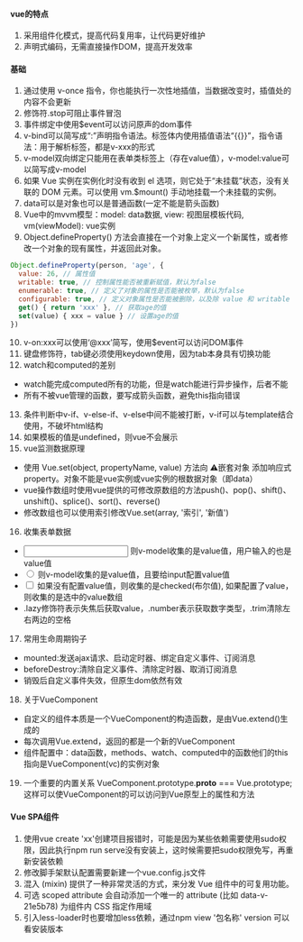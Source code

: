 #### vue的特点
1. 采用组件化模式，提高代码复用率，让代码更好维护
2. 声明式编码，无需直接操作DOM，提高开发效率

#### 基础
1. 通过使用 v-once 指令，你也能执行一次性地插值，当数据改变时，插值处的内容不会更新
2. 修饰符.stop可阻止事件冒泡
3. 事件绑定中使用$event可以访问原声的dom事件
4. v-bind可以简写成“:”声明指令语法。标签体内使用插值语法“{{}}”，指令语法：用于解析标签，都是v-xxx的形式
5. v-model双向绑定只能用在表单类标签上（存在value值），v-model:value可以简写成v-model
6. 如果 Vue 实例在实例化时没有收到 el 选项，则它处于“未挂载”状态，没有关联的 DOM 元素。可以使用 vm.$mount() 手动地挂载一个未挂载的实例。
7. data可以是对象也可以是普通函数(一定不能是箭头函数)
8. Vue中的mvvm模型：model: data数据, view: 视图层模板代码, vm(viewModel): vue实例
9. Object.defineProperty() 方法会直接在一个对象上定义一个新属性，或者修改一个对象的现有属性，并返回此对象。
```js
Object.defineProperty(person, 'age', {
  value: 26, // 属性值
  writable: true, // 控制属性能否被重新赋值，默认为false
  enumerable: true, // 定义了对象的属性是否能被枚举，默认为false
  configurable: true, // 定义对象属性是否能被删除，以及除 value 和 writable 特性外的其他特性是否可以被修改。默认值为false
  get() { return 'xxx' }, // 获取age的值
  set(value) { xxx = value } // 设置age的值
})
```
10. v-on:xxx可以使用‘@xxx’简写，使用$event可以访问DOM事件
11. 键盘修饰符，tab键必须使用keydown使用，因为tab本身具有切换功能
12. watch和computed的差别
- watch能完成computed所有的功能，但是watch能进行异步操作，后者不能
- 所有不被vue管理的函数，要写成箭头函数，避免this指向错误
13. 条件判断中v-if、v-else-if、v-else中间不能被打断，v-if可以与template结合使用，不破坏html结构
14. 如果模板的值是undefined，则vue不会展示
15. vue监测数据原理
- 使用 Vue.set(object, propertyName, value) 方法向 ⚠️嵌套对象 添加响应式 property。对象不能是vue实例或vue实例的根数据对象（即data）
- vue操作数组时使用vue提供的可修改原数组的方法push()、pop()、shift()、unshift()、splice()、sort()、reverse()
- 修改数组也可以使用索引修改Vue.set(array, '索引', '新值')
16. 收集表单数据
- <input type="text" /> 则v-model收集的是value值，用户输入的也是value值
- <input type="radio" /> 则v-model收集的是value值，且要给input配置value值
- <input type="checkbox" /> 如果没有配置value值，则收集的是checked(布尔值), 如果配置了value，则收集的是选中的value数组
- .lazy修饰符表示失焦后获取value，.number表示获取数字类型，.trim清除左右两边的空格
17. 常用生命周期钩子
- mounted:发送ajax请求、启动定时器、绑定自定义事件、订阅消息
- beforeDestroy:清除自定义事件、清除定时器、取消订阅消息
- 销毁后自定义事件失效，但原生dom依然有效
18. 关于VueComponent
- 自定义的组件本质是一个VueComponent的构造函数，是由Vue.extend()生成的
- 每次调用Vue.extend，返回的都是一个新的VueComponent
- 组件配置中：data函数，methods、watch、computed中的函数他们的this指向是VueComponent(vc)的实例对象
19. 一个重要的内置关系
VueComponent.prototype.__proto__ === Vue.prototype;这样可以使VueComponent的可以访问到Vue原型上的属性和方法

#### Vue SPA组件
1. 使用vue create 'xx'创建项目报错时，可能是因为某些依赖需要使用sudo权限，因此执行npm run serve没有安装上，这时候需要把sudo权限免写，再重新安装依赖
2. 修改脚手架默认配置需要新建一个vue.config.js文件
3. 混入 (mixin) 提供了一种非常灵活的方式，来分发 Vue 组件中的可复用功能。
4. 可选 scoped attribute 会自动添加一个唯一的 attribute (比如 data-v-21e5b78) 为组件内 CSS 指定作用域
5. 引入less-loader时也要增加less依赖，通过npm view '包名称' version 可以看安装版本